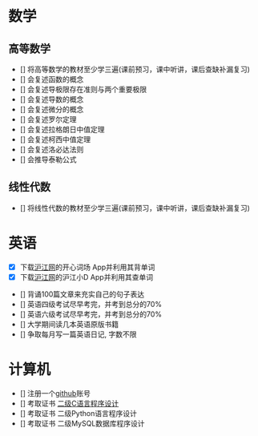 # 数学

## 高等数学
- [] 将高等数学的教材至少学三遍(课前预习，课中听讲，课后查缺补漏复习)
- [] 会复述函数的概念
- [] 会复述导极限存在准则与两个重要极限 
- [] 会复述导数的概念 
- [] 会复述微分的概念
- [] 会复述罗尔定理
- [] 会复述拉格朗日中值定理
- [] 会复述柯西中值定理
- [] 会复述洛必达法则
- [] 会推导泰勒公式

## 线性代数
- [] 将线性代数的教材至少学三遍(课前预习，课中听讲，课后查缺补漏复习)

# 英语
- [x] 下载[沪江网](https://www.hjenglish.com/)的开心词场 App并利用其背单词
- [x] 下载[沪江网](https://www.hjenglish.com/)的沪江小D App并利用其查单词
- [] 背诵100篇文章来充实自己的句子表达 
- [] 英语四级考试尽早考完，并考到总分的70%
- [] 英语六级考试尽早考完，并考到总分的70%
- [] 大学期间读几本英语原版书籍
- [] 争取每月写一篇英语日记, 字数不限

# 计算机 
- [] 注册一个[github](https://github.com/)账号 
- [] 考取证书 [二级C语言程序设计](http://ncre.neea.edu.cn/html1/report/21124/245-1.htm)
- [] 考取证书 二级Python语言程序设计
- [] 考取证书 二级MySQL数据库程序设计

